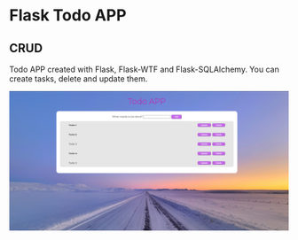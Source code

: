 # Flask Todo APP

## CRUD

Todo APP created with Flask, Flask-WTF and Flask-SQLAlchemy. You can create tasks, delete and update them.

![Todo App Example Image](/doc/example.png)
